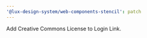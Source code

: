 ```yaml
---
'@lux-design-system/web-components-stencil': patch
---
```


Add Creative Commons License to Login Link.
